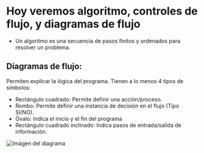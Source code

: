 # Hoy veremos algoritmo, controles de flujo, y diagramas de flujo


* Un algoritmo es una secuencia de pasos finitos y ordenados para resolver un problema.

## **Diagramas de flujo:**

Permiten explicar la lógica del programa. Tienen a lo menos 4 tipos de símbolos:

- Rectángulo cuadrado: Permite definir una acción/proceso.
- Rombo: Permite definir una instancia de decisión en el flujo (Tipo SI/NO).
- Óvalo: Indica el inicio y el fin del programa
- Rectángulo cuadrado inclinado: Indica pasos de entrada/salida de información.

![Imágen del diagrama](https://wcs.smartdraw.com/flowchart/img/basic-symbols-table.jpg?bn=15100111851)